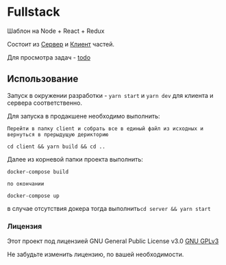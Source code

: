 # Fullstack

Шаблон на Node + React + Redux

Состоит из [Сервер](./server/api.md) и [Клиент](./client/client.md) частей.

Для просмотра задач - [todo](./todo.md)

## Использование

Запуск в окружении разработки - `yarn start` и `yarn dev` для клиента и сервера соответственно.

Для запуска в продакшене необходимо выполнить:

```
Перейти в папку client и собрать все в единый файл из исходных и вернуться в прерыдущую дерикторию

cd client && yarn build && cd ..
```

Далее из корневой папки проекта выполнить:

```
docker-compose build

по окончании

docker-compose up
```

в случае отсутствия докера тогда выполнить`cd server && yarn start`

### Лицензия

Этот проект под лицензией GNU General Public License v3.0 [GNU GPLv3](./license.md)

Не забудьте изменить лицензию, по вашей необходимости.
